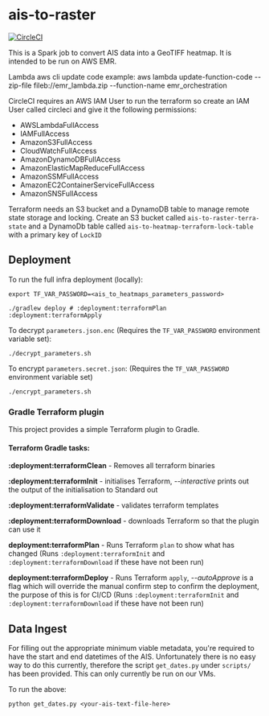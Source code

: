 # ais-to-raster

[![CircleCI](https://circleci.com/gh/UKHO/spark-ais-to-raster.svg?style=svg)](https://circleci.com/gh/UKHO/spark-ais-to-raster)

This is a Spark job to convert AIS data into a GeoTIFF heatmap. It is intended to be run on AWS EMR.

Lambda aws cli update code example:
aws lambda update-function-code --zip-file fileb://emr_lambda.zip --function-name emr_orchestration


CircleCI requires an AWS IAM User to run the terraform so create an IAM User called circleci and give it the following permissions:
* AWSLambdaFullAccess
* IAMFullAccess
* AmazonS3FullAccess
* CloudWatchFullAccess
* AmazonDynamoDBFullAccess
* AmazonElasticMapReduceFullAccess
* AmazonSSMFullAccess
* AmazonEC2ContainerServiceFullAccess
* AmazonSNSFullAccess

Terraform needs an S3 bucket and a DynamoDB table to manage remote state storage and locking.
Create an S3 bucket called `ais-to-raster-terra-state` and a DynamoDb table called `ais-to-heatmap-terraform-lock-table` with a primary key of `LockID`

## Deployment

To run the full infra deployment (locally):

```
export TF_VAR_PASSWORD=<ais_to_heatmaps_parameters_password>

./gradlew deploy # :deployment:terraformPlan :deployment:terraformApply
```

To decrypt `parameters.json.enc` (Requires the ```TF_VAR_PASSWORD``` environment variable set):

```
./decrypt_parameters.sh
```


To encrypt `parameters.secret.json`: (Requires the ```TF_VAR_PASSWORD``` environment variable set)

```
./encrypt_parameters.sh
```

### Gradle Terraform plugin
This project provides a simple Terraform plugin to Gradle.

#### Terraform Gradle tasks:

**:deployment:terraformClean** - Removes all terraform binaries

**:deployment:terraformInit** - initialises Terraform, *--interactive* prints out the output of the initialisation to Standard out

**:deployment:terraformValidate** - validates terraform templates

**:deployment:terraformDownload** - downloads Terraform so that the plugin can use it

**deployment:terraformPlan** - Runs Terraform ```plan``` to show what has changed (Runs ```:deployment:terraformInit``` and ```:deployment:terraformDownload``` if these have not been run)

**deployment:terraformDeploy** - Runs Terraform ```apply```, *--autoApprove* is a flag which will override the manual confirm step to confirm the deployment, the purpose of this is for CI/CD (Runs ```:deployment:terraformInit``` and ```:deployment:terraformDownload``` if these have not been run)


## Data Ingest

For filling out the appropriate minimum viable metadata, you're required to have the start and end datetimes of the AIS. Unfortunately there is no easy way to do this currently, therefore the script `get_dates.py` under `scripts/` has been provided. This can only currently be run on our VMs.

To run the above:

```
python get_dates.py <your-ais-text-file-here>
```
